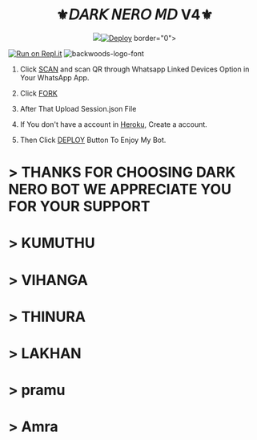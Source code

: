 <h1 align="center">⚜️𝘋𝘈𝘙𝘒 𝘕𝘌𝘙𝘖 𝘔𝘋 V4⚜️<br></h1>
<p align="center">
<img src="https://i.ibb.co/8N6fR4X/Whats-App-Image-2022-09-17-at-21-22-46.jpg"

[![Deploy](https://www.herokucdn.com/deploy/button.svg)](https://heroku.com/deploy) border="0"></a> 

[![Run on Repl.it](https://repl.it/badge/github/quiec/whatsAlfa)](https://replit.com/@Kaveesha2006/DARK-BOT-QR#)
<img src="https://fontmeme.com/permalink/220116/0c42dc0b64931810388ba399da55e927.png" alt="backwoods-logo-font" border="0"></a>  

1. Click [SCAN](https://replit.com/@Kaveesha2006/DARK-BOT-QR#) and scan QR through Whatsapp Linked Devices Option in Your WhatsApp App.

2. Click [FORK](https://github.com/Kaveeshasithum/DARK-NERO-BOT-MD-/fork)

2. After That Upload Session.json File

3. If You don't have a account in [Heroku](https://signup.heroku.com/), Create a account.

5. Then Click [DEPLOY](https://heroku.com/deploy) Button To Enjoy My Bot.






# > THANKS FOR CHOOSING DARK NERO BOT WE APPRECIATE YOU FOR YOUR SUPPORT
 
# > KUMUTHU 
# > VIHANGA
# > THINURA
# > LAKHAN
# > pramu
# > Amra
